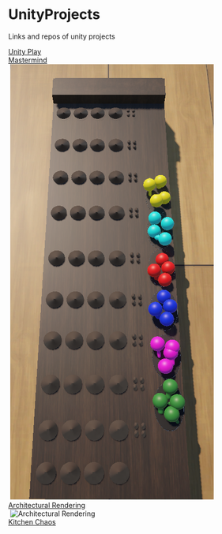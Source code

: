 # UnityProjects
Links and repos of unity projects

[Unity Play](https://play.unity.com/en/user/fd15ddf6-763c-4d80-ad65-49cfb2a75611)<br>
<a href= "https://play.unity.com/en/games/ab7c8965-663e-4fcc-8006-079cadc3c804/mastermind">Mastermind<a><br>
<img> <img src="https://github.com/mdogan89/UnityProjects/blob/master/Ekran%20g%C3%B6r%C3%BCnt%C3%BCs%C3%BC%202025-01-14%20052552(1).png" alt="Mastermind" width="auto" height="50%"><br>
<a href= "https://play.unity.com/en/games/ab7c8965-663e-4fcc-8006-079cadc3c804/mastermind">Architectural Rendering<a><br>
<img> <img src="https://github.com/user-attachments/assets/7de59767-83bc-4f31-bbe0-4d0512a7d2bc" alt="Architectural Rendering" width="50%" height="auto"><br>
[Kitchen Chaos](https://github.com/mdogan89/KitchenChaos)


